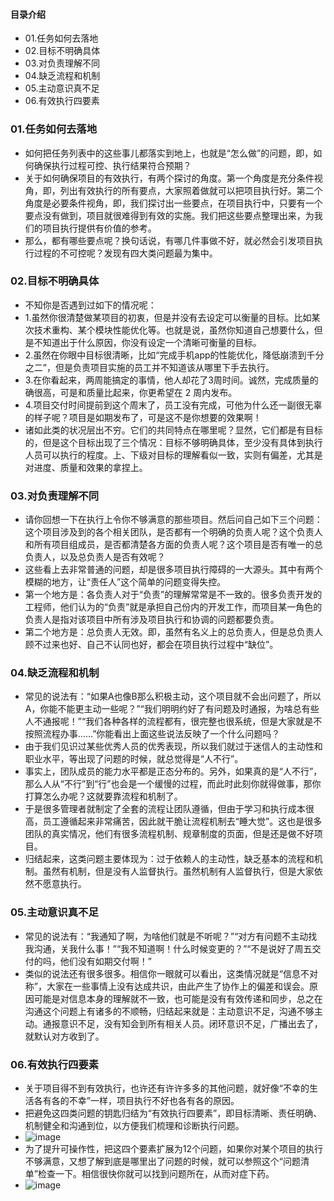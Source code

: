 #### 目录介绍
- 01.任务如何去落地
- 02.目标不明确具体
- 03.对负责理解不同
- 04.缺乏流程和机制
- 05.主动意识真不足
- 06.有效执行四要素




### 01.任务如何去落地
- 如何把任务列表中的这些事儿都落实到地上，也就是“怎么做”的问题，即，如何确保执行过程可控、执行结果符合预期？
- 关于如何确保项目的有效执行，有两个探讨的角度。第一个角度是充分条件视角，即，列出有效执行的所有要点，大家照着做就可以把项目执行好。第二个角度是必要条件视角，即，我们探讨出一些要点，在项目执行中，只要有一个要点没有做到，项目就很难得到有效的实施。我们把这些要点整理出来，为我们的项目执行提供有价值的参考。
- 那么，都有哪些要点呢？换句话说，有哪几件事做不好，就必然会引发项目执行过程的不可控呢？发现有四大类问题最为集中。


### 02.目标不明确具体
- 不知你是否遇到过如下的情况呢：
- 1.虽然你很清楚做某项目的初衷，但是并没有去设定可以衡量的目标。比如某次技术重构、某个模块性能优化等。也就是说，虽然你知道自己想要什么，但是不知道出于什么原因，你没有设定一个清晰可衡量的目标。
- 2.虽然在你眼中目标很清晰，比如“完成手机app的性能优化，降低崩溃到千分之二”，但是负责项目实施的员工并不知道该从哪里下手去执行。
- 3.在你看起来，两周能搞定的事情，他人却花了3周时间。诚然，完成质量的确很高，可是和质量比起来，你更希望在 2 周内发布。
- 4.项目交付时间提前到这个周末了，员工没有完成，可他为什么还一副很无辜的样子呢？项目是如期发布了，可是这不是你想要的效果啊！
- 诸如此类的状况层出不穷。它们的共同特点在哪里呢？显然，它们都是有目标的，但是这个目标出现了三个情况：目标不够明确具体，至少没有具体到执行人员可以执行的程度。上、下级对目标的理解看似一致，实则有偏差，尤其是对进度、质量和效果的拿捏上。



### 03.对负责理解不同
- 请你回想一下在执行上令你不够满意的那些项目。然后问自己如下三个问题：这个项目涉及到的各个相关团队，是否都有一个明确的负责人呢？这个负责人和所有项目组成员，是否都清楚各方面的负责人呢？这个项目是否有唯一的总负责人，以及总负责人是否有效呢？
- 这些看上去非常普通的问题，却是很多项目执行障碍的一大源头。其中有两个模糊的地方，让“责任人”这个简单的问题变得失控。
- 第一个地方是：各负责人对于“负责”的理解常常是不一致的。很多负责开发的工程师，他们认为的“负责”就是承担自己份内的开发工作，而项目某一角色的负责人是指对该项目中所有涉及项目执行和协调的问题都要负责。
- 第二个地方是：总负责人无效。即，虽然有名义上的总负责人，但是总负责人顾不过来也好、自己不认同也好，都会在项目执行过程中“缺位”。



### 04.缺乏流程和机制
- 常见的说法有：“如果A也像B那么积极主动，这个项目就不会出问题了，所以A，你能不能更主动一些呢？”“我们明明约好了有问题及时通报，为啥总有些人不通报呢！”“我们各种各样的流程都有，很完整也很系统，但是大家就是不按照流程办事……”你能看出上面这些说法反映了一个什么问题吗？
- 由于我们见识过某些优秀人员的优秀表现，所以我们就过于迷信人的主动性和职业水平，等出现了问题的时候，就总觉得是“人不行”。
- 事实上，团队成员的能力水平都是正态分布的。另外，如果真的是“人不行”，那么人从“不行”到“行”也会是一个缓慢的过程，而此时此刻你就得做事，那你打算怎么办呢？这就要靠流程和机制了。
- 于是很多管理者就制定了全套的流程让团队遵循，但由于学习和执行成本很高，员工遵循起来非常痛苦，因此就干脆让流程机制去“睡大觉”。这也是很多团队的真实情况，他们有很多流程机制、规章制度的页面，但是还是做不好项目。
- 归结起来，这类问题主要体现为：过于依赖人的主动性，缺乏基本的流程和机制。虽然有机制，但是没有人监督执行。虽然机制有人监督执行，但是大家依然不愿意执行。



### 05.主动意识真不足
- 常见的说法有：“我通知了啊，为啥他们就是不听呢？”“对方有问题不主动找我沟通，关我什么事！”“我不知道啊！什么时候变更的？”“不是说好了周五交付的吗，他们没有如期交付啊！”
- 类似的说法还有很多很多。相信你一眼就可以看出，这类情况就是“信息不对称”，大家在一些事情上没有达成共识，由此产生了协作上的偏差和误会。原因可能是对信息本身的理解就不一致，也可能是没有有效传递和同步，总之在沟通这个问题上有诸多的不顺畅，归结起来就是：主动意识不足，沟通不够主动。通报意识不足，没有知会到所有相关人员。闭环意识不足，广播出去了，就默认对方收到了。



### 06.有效执行四要素
- 关于项目得不到有效执行，也许还有许许多多的其他问题，就好像“不幸的生活各有各的不幸”一样，项目执行不好也各有各的原因。
- 把避免这四类问题的钥匙归结为“有效执行四要素”，即目标清晰、责任明确、机制健全和沟通到位，以方便我们梳理和诊断执行问题。
- ![image](https://static001.geekbang.org/resource/image/15/98/15a71a04ffeaa5b09c1aa6952d6ae298.png)
- 为了提升可操作性，把这四个要素扩展为12个问题，如果你对某个项目的执行不够满意，又想了解到底是哪里出了问题的时候，就可以参照这个“问题清单”检查一下。相信很快你就可以找到问题所在，从而对症下药。
- ![image](https://static001.geekbang.org/resource/image/8a/6f/8a6ec8ff2d0a9efb23b5585a5ef1536f.png)









